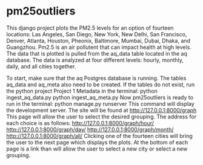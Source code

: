 # pm25outliers
This django project plots the PM2.5 levels for an option of fourteen locations: Las Angeles, San Diego, New York, New Delhi, San Francisco, Denver, Atlanta, Houston, Pheonix, Baltimore, Mumbai, Dubai, Dhaka, and Guangzhou. Pm2.5 is an air pollutent that can impact health at high levels.
The data that is plotted is pulled from the aq_data table located in the aq database.
The data is analyzed at four different levels: hourly, monthly, daily, and all cities together.

To start, make sure that the aq Postgres database is running.
The tables aq_data and aq_meta also need to be created. If the tables do not exist,
run the python project Project 1 Metadata in the terminal:
    python ingest_aq_data.py
    python ingest_aq_meta.py
Now pm25outliers is ready to run in the terminal:
    python manage.py runserver 
This command will display the development server.  The site will be found at 
    http://127.0.0.1:8000/graph
This page will allow the user to select the desired grouping.
The address for each choice is as follows: 
    http://127.0.0.1:8000/graph/hour/
    http://127.0.0.1:8000/graph/day/
    http://127.0.0.1:8000/graph/month/
    http://127.0.0.1:8000/graph/all/
Clicking one of the fourteen cities will bring the user to the next page which displays the plots.
At the bottom of each page is a link than will allow the user to select a new city or select a new grouping. 
    
